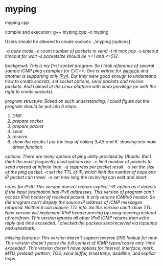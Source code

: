 # myping
myping.cpp 

compile and execution:
g++ myping.cpp -o myping

Users should be allowed to create sockets.
./myping [options] <address>
 -q 		quite mode
 -c count 	number of packets to send
 -t ttl 	max hop
 -o timeout 	timeout for wait
 -s packetsize 	should be >=1 and <=512

backgroud:
This is my first socket program.
So I took reference of several sample ICMP ping examples for C/C++.
One is written for [winsock](https://tangentsoft.net/wskfaq/examples/rawping.html) and another is supporting only [IPv4](https://www.geeksforgeeks.org/ping-in-c/).
But they were good enough to understand how to create sockets, set socket options, send packets and receive packets.
And I aimed at the Linux platform with sudo previlege (or with the right to create sockets).

program structure:
Based on such understanding, I could figure out the program should be put into 6 steps.
1. DNS 
2. prepare socket
3. prepare packet
4. send
5. receive
6. show the results
I put the loop of calling 3,4,5 and 6. showing into main driver function.

options:
There are many options at ping utility provided by Ubuntu.
But I think the most frequently used options are. 
-c limit number of packets to send instead of infinite loop.
-q suppress per packet result.
-s set the size of the ping packet. 
-t set the TTL of IP, which limit the number of hops one IP packet can travel.
-o set how long the receiving can wait and abort.

notes for IPv6:
This version doesn't require explicit '-6' option as it detects if the input destination has IPv6 addresses.
This version of program can't access IPv6 header of received packet.
It only returns ICMPv6 header. So the program can't display the source IP address of ICMP messages returned.
Neither it can acquire TTL info. So this version can't show TTL.
Next version will implement IPv6 header parsing by using recvmsg instead of recvfrom. 
This version ignores all other IPv6 ICMP returns than echo reply and time exceeded.
I checked the packets sent/received via tcpdump and wireshark.

missing features:
This version doesn't support reverse DNS lookup for now.
This version doesn't parse the full context of ICMP types/codes only 'time exceeded'.
This version doesn't have options for interval, interface, mark, MTU, preload, pattern, TOS, send buffer, timestamp, deadline, and explicit hops.

